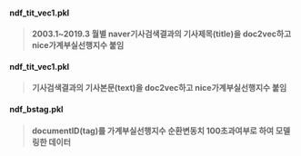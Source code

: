 #### ndf_tit_vec1.pkl  
>**2003.1~2019.3 월별 naver기사검색결과의 기사제목(title)을 doc2vec하고 nice가계부실선행지수 붙임**  

#### ndf_tit_vec1.pkl  
>**기사검색결과의 기사본문(text)을 doc2vec하고 nice가계부실선행지수 붙임**  

#### ndf_bstag.pkl  
>**documentID(tag)를 가계부실선행지수 순환변동치 100초과여부로 하여 모델링한 데이터**  
